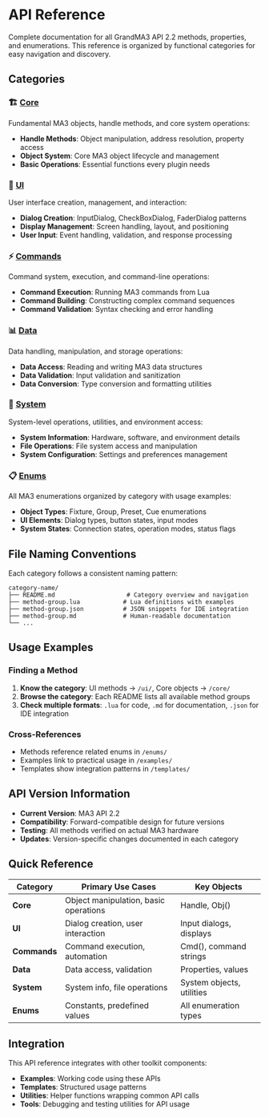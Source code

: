 # API Reference

Complete documentation for all GrandMA3 API 2.2 methods, properties, and enumerations. This reference is organized by functional categories for easy navigation and discovery.

## Categories

### 🏗️ [Core](./core/)
Fundamental MA3 objects, handle methods, and core system operations:
- **Handle Methods**: Object manipulation, address resolution, property access
- **Object System**: Core MA3 object lifecycle and management
- **Basic Operations**: Essential functions every plugin needs

### 🎨 [UI](./ui/)
User interface creation, management, and interaction:
- **Dialog Creation**: InputDialog, CheckBoxDialog, FaderDialog patterns
- **Display Management**: Screen handling, layout, and positioning
- **User Input**: Event handling, validation, and response processing

### ⚡ [Commands](./commands/)
Command system, execution, and command-line operations:
- **Command Execution**: Running MA3 commands from Lua
- **Command Building**: Constructing complex command sequences
- **Command Validation**: Syntax checking and error handling

### 📊 [Data](./data/)
Data handling, manipulation, and storage operations:
- **Data Access**: Reading and writing MA3 data structures
- **Data Validation**: Input validation and sanitization
- **Data Conversion**: Type conversion and formatting utilities

### 🔧 [System](./system/)
System-level operations, utilities, and environment access:
- **System Information**: Hardware, software, and environment details
- **File Operations**: File system access and manipulation
- **System Configuration**: Settings and preferences management

### 📋 [Enums](./enums/)
All MA3 enumerations organized by category with usage examples:
- **Object Types**: Fixture, Group, Preset, Cue enumerations
- **UI Elements**: Dialog types, button states, input modes
- **System States**: Connection states, operation modes, status flags

## File Naming Conventions

Each category follows a consistent naming pattern:

```
category-name/
├── README.md                    # Category overview and navigation
├── method-group.lua            # Lua definitions with examples
├── method-group.json           # JSON snippets for IDE integration  
├── method-group.md             # Human-readable documentation
└── ...
```

## Usage Examples

### Finding a Method
1. **Know the category**: UI methods → `/ui/`, Core objects → `/core/`
2. **Browse the category**: Each README lists all available method groups
3. **Check multiple formats**: `.lua` for code, `.md` for documentation, `.json` for IDE integration

### Cross-References
- Methods reference related enums in `/enums/`
- Examples link to practical usage in `/examples/`
- Templates show integration patterns in `/templates/`

## API Version Information

- **Current Version**: MA3 API 2.2
- **Compatibility**: Forward-compatible design for future versions
- **Testing**: All methods verified on actual MA3 hardware
- **Updates**: Version-specific changes documented in each category

## Quick Reference

| Category | Primary Use Cases | Key Objects |
|----------|------------------|-------------|
| **Core** | Object manipulation, basic operations | Handle, Obj() |
| **UI** | Dialog creation, user interaction | Input dialogs, displays |
| **Commands** | Command execution, automation | Cmd(), command strings |
| **Data** | Data access, validation | Properties, values |
| **System** | System info, file operations | System objects, utilities |
| **Enums** | Constants, predefined values | All enumeration types |

## Integration

This API reference integrates with other toolkit components:
- **Examples**: Working code using these APIs
- **Templates**: Structured usage patterns
- **Utilities**: Helper functions wrapping common API calls
- **Tools**: Debugging and testing utilities for API usage